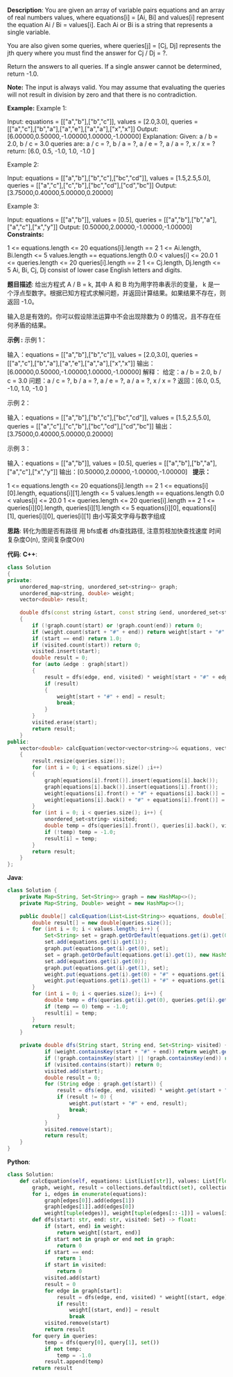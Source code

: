 __Description__:
You are given an array of variable pairs equations and an array of real numbers values, where equations[i] = [Ai, Bi] and values[i] represent the equation Ai / Bi = values[i]. Each Ai or Bi is a string that represents a single variable.

You are also given some queries, where queries[j] = [Cj, Dj] represents the jth query where you must find the answer for Cj / Dj = ?.

Return the answers to all queries. If a single answer cannot be determined, return -1.0.

__Note:__
The input is always valid. You may assume that evaluating the queries will not result in division by zero and that there is no contradiction.

__Example:__
Example 1:

Input: equations = [["a","b"],["b","c"]], values = [2.0,3.0], queries = [["a","c"],["b","a"],["a","e"],["a","a"],["x","x"]]
Output: [6.00000,0.50000,-1.00000,1.00000,-1.00000]
Explanation: 
Given: a / b = 2.0, b / c = 3.0
queries are: a / c = ?, b / a = ?, a / e = ?, a / a = ?, x / x = ?
return: [6.0, 0.5, -1.0, 1.0, -1.0 ]

Example 2:

Input: equations = [["a","b"],["b","c"],["bc","cd"]], values = [1.5,2.5,5.0], queries = [["a","c"],["c","b"],["bc","cd"],["cd","bc"]]
Output: [3.75000,0.40000,5.00000,0.20000]

Example 3:

Input: equations = [["a","b"]], values = [0.5], queries = [["a","b"],["b","a"],["a","c"],["x","y"]]
Output: [0.50000,2.00000,-1.00000,-1.00000]
 
__Constraints:__

1 <= equations.length <= 20
equations[i].length == 2
1 <= Ai.length, Bi.length <= 5
values.length == equations.length
0.0 < values[i] <= 20.0
1 <= queries.length <= 20
queries[i].length == 2
1 <= Cj.length, Dj.length <= 5
Ai, Bi, Cj, Dj consist of lower case English letters and digits.

__题目描述__:
给出方程式 A / B = k, 其中 A 和 B 均为用字符串表示的变量， k 是一个浮点型数字。根据已知方程式求解问题，并返回计算结果。如果结果不存在，则返回 -1.0。

输入总是有效的。你可以假设除法运算中不会出现除数为 0 的情况，且不存在任何矛盾的结果。

__示例 :__
示例 1：

输入：equations = [["a","b"],["b","c"]], values = [2.0,3.0], queries = [["a","c"],["b","a"],["a","e"],["a","a"],["x","x"]]
输出：[6.00000,0.50000,-1.00000,1.00000,-1.00000]
解释：
给定：a / b = 2.0, b / c = 3.0
问题：a / c = ?, b / a = ?, a / e = ?, a / a = ?, x / x = ?
返回：[6.0, 0.5, -1.0, 1.0, -1.0 ]

示例 2：

输入：equations = [["a","b"],["b","c"],["bc","cd"]], values = [1.5,2.5,5.0], queries = [["a","c"],["c","b"],["bc","cd"],["cd","bc"]]
输出：[3.75000,0.40000,5.00000,0.20000]

示例 3：

输入：equations = [["a","b"]], values = [0.5], queries = [["a","b"],["b","a"],["a","c"],["x","y"]]
输出：[0.50000,2.00000,-1.00000,-1.00000]
 
__提示：__

1 <= equations.length <= 20
equations[i].length == 2
1 <= equations[i][0].length, equations[i][1].length <= 5
values.length == equations.length
0.0 < values[i] <= 20.0
1 <= queries.length <= 20
queries[i].length == 2
1 <= queries[i][0].length, queries[i][1].length <= 5
equations[i][0], equations[i][1], queries[i][0], queries[i][1] 由小写英文字母与数字组成

__思路__:
转化为图是否有路径
用 bfs或者 dfs查找路径, 注意剪枝加快查找速度
时间复杂度O(n), 空间复杂度O(n)

__代码__:
__C++__:
```C++
class Solution 
{
private:
    unordered_map<string, unordered_set<string>> graph;
    unordered_map<string, double> weight;
    vector<double> result;
    
    double dfs(const string &start, const string &end, unordered_set<string> &visited)
    {
        if (!graph.count(start) or !graph.count(end)) return 0;
        if (weight.count(start + "#" + end)) return weight[start + "#" + end];
        if (start == end) return 1.0;
        if (visited.count(start)) return 0;
        visited.insert(start);
        double result = 0;
        for (auto &edge : graph[start]) 
        {
            result = dfs(edge, end, visited) * weight[start + "#" + edge];
            if (result) 
            {
                weight[start + "#" + end] = result;
                break;
            }
        }
        visited.erase(start);
        return result;
    }
public:
    vector<double> calcEquation(vector<vector<string>>& equations, vector<double>& values, vector<vector<string>>& queries) 
    {
        result.resize(queries.size());
        for (int i = 0; i < equations.size() ;i++)
        {
            graph[equations[i].front()].insert(equations[i].back());
            graph[equations[i].back()].insert(equations[i].front());
            weight[equations[i].front() + "#" + equations[i].back()] = values[i];
            weight[equations[i].back() + "#" + equations[i].front()] = 1.0 / values[i];
        }
        for (int i = 0; i < queries.size(); i++) {
            unordered_set<string> visited;
            double temp = dfs(queries[i].front(), queries[i].back(), visited);
            if (!temp) temp = -1.0;
            result[i] = temp;
        }
        return result;
    }
};
```

__Java__:
```Java
class Solution {
    private Map<String, Set<String>> graph = new HashMap<>();
    private Map<String, Double> weight = new HashMap<>();
    
    public double[] calcEquation(List<List<String>> equations, double[] values, List<List<String>> queries) {
        double result[] = new double[queries.size()];
        for (int i = 0; i < values.length; i++) {
            Set<String> set = graph.getOrDefault(equations.get(i).get(0), new HashSet<String>());
            set.add(equations.get(i).get(1));
            graph.put(equations.get(i).get(0), set);
            set = graph.getOrDefault(equations.get(i).get(1), new HashSet<String>()); 
            set.add(equations.get(i).get(0));
            graph.put(equations.get(i).get(1), set);
            weight.put(equations.get(i).get(0) + "#" + equations.get(i).get(1), values[i]);
            weight.put(equations.get(i).get(1) + "#" + equations.get(i).get(0), 1.0 / values[i]);
        }
        for (int i = 0; i < queries.size(); i++) {
            double temp = dfs(queries.get(i).get(0), queries.get(i).get(1), new HashSet<String>());
            if (temp == 0) temp = -1.0;
            result[i] = temp;
        }
        return result;
    }
            
    private double dfs(String start, String end, Set<String> visited) {
            if (weight.containsKey(start + "#" + end)) return weight.get(start + "#" + end);
            if (!graph.containsKey(start) || !graph.containsKey(end)) return 0;
            if (visited.contains(start)) return 0;
            visited.add(start);
            double result = 0;
            for (String edge : graph.get(start)) {
                result = dfs(edge, end, visited) * weight.get(start + "#" + edge);
                if (result != 0) {
                    weight.put(start + "#" + end, result);
                    break;
                }
            }
            visited.remove(start);
            return result;
    }
}
```

__Python__:
```Python
class Solution:
    def calcEquation(self, equations: List[List[str]], values: List[float], queries: List[List[str]]) -> List[float]:
        graph, weight, result = collections.defaultdict(set), collections.defaultdict(), []
        for i, edges in enumerate(equations):
            graph[edges[0]].add(edges[1])
            graph[edges[1]].add(edges[0])
            weight[tuple(edges)], weight[tuple(edges[::-1])] = values[i], 1.0 / values[i]
        def dfs(start: str, end: str, visited: Set) -> float:
            if (start, end) in weight:
                return weight[(start, end)]
            if start not in graph or end not in graph:
                return 0
            if start == end:
                return 1
            if start in visited:
                return 0
            visited.add(start)
            result = 0
            for edge in graph[start]:
                result = dfs(edge, end, visited) * weight[(start, edge)]
                if result:
                    weight[(start, end)] = result
                    break
            visited.remove(start)
            return result
        for query in queries:
            temp = dfs(query[0], query[1], set())
            if not temp:
                temp = -1.0
            result.append(temp)
        return result
```
